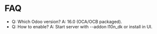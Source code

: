 # FAQ

- Q: Which Odoo version? A: 16.0 (OCA/OCB packaged).
- Q: How to enable? A: Start server with --addon l10n_dk or install in UI.
